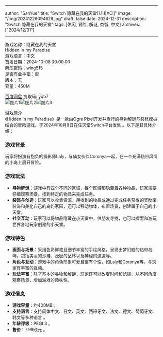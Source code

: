 
---
author: "SanYue"
title: "Switch 隐藏在我的天堂[1.1.1|XCI]"
image: "/img/20241226094628.jpg"
draft: false
date: 2024-12-31
description: "Switch 隐藏在我的天堂"
tags: [休闲, 冒险, 解谜, 益智, 中文]
archives: ["2024/12/31"]

---

游戏名称：隐藏在我的天堂   
Hidden in my Paradise    
游戏语言：中文  
首发日期：2024-10-08 00:00:00  
解压密码：wing515  
是否有金手指：否  
版本：无   
容量：450M

[百度网盘](https://pan.baidu.com/s/1UI1y6w0JhjEEAtbMedOY4g) 提取码: yqb7  
![图片1](/img/16f9c5.jpg)![图片2](/img/4a3934.jpg)![图片3](/img/9c048a.jpg)  

游戏简介  
《Hidden in my Paradise》是一款由Ogre Pixel开发并发行的寻物解谜与装修模拟结合的冒险游戏，于2024年10月8日在任天堂Switch平台发售 。以下是其具体介绍：

### 游戏背景
玩家将扮演有抱负的摄影师Laly，与仙女伙伴Coronya一起，在一个充满热带风情的小岛上展开冒险。

### 游戏玩法
- **寻物解谜**：游戏中有四个不同的区域，每个区域都隐藏着各种物品，玩家需要仔细观察场景，找到特定的物品来完成任务。
- **装饰与创造**：玩家可以收集资源，用找到的物品或通过完成任务获得的奖励来装饰和美化自己的岛屿家园，还可以移动物体，布置场景，创建属于自己的小天堂。
- **社交互动**：玩家可以将物品隐藏在小天堂中，供朋友寻找，也可以探索和游玩世界各地玩家创建的小天堂。

### 游戏特色
- **画面与场景**：采用色彩鲜艳且细节丰富的手绘风格，呈现出梦幻般的热带岛屿，包括美丽的沙滩、茂密的丛林以及神秘的遗迹等。
- **角色与互动**：游戏中的角色形象可爱且富有个性，如Laly和Coronya等，与玩家有丰富的互动。
- **玩法丰富**：除了基本的寻物和解谜，玩家还可以改变时间和滤镜，从不同角度观察场景，增加游戏的趣味性。

### 游戏信息
- **游戏容量**：约400MB 。
- **支持语言**：支持简体中文、日文、英文、西班牙文、法文、德文、葡萄牙文、韩文等多种语言 。
- **年龄评级**：PEGI 3 。
- **售价**：7.99欧元 。
